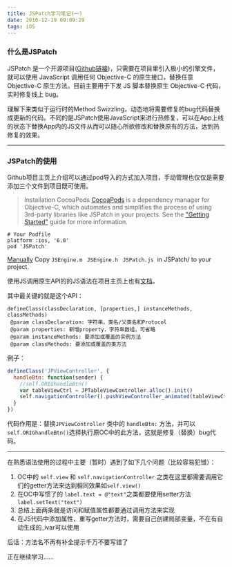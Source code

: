 ```yaml
---
title: JSPatch学习笔记(一)
date: 2016-12-19 09:09:29
tags: iOS
---
```



### 什么是JSPatch
JSPatch 是一个开源项目([Github链接](https://github.com/bang590/JSPatch))，只需要在项目里引入极小的引擎文件，就可以使用 JavaScript 调用任何 Objective-C 的原生接口，替换任意 Objective-C 原生方法。目前主要用于下发 JS 脚本替换原生 Objective-C 代码，实时修复线上 bug。

理解下来类似于运行时的Method Swizzling，动态地将需要修复的bug代码替换成更新的代码。不同的是JSPatch使用JavaScript来进行热修复，可以在App上线的状态下替换App内的JS文件从而可以随心所欲修改和替换原有的方法，达到热修复的效果。
<!-- more -->

----
### JSPatch的使用
Github项目主页上介绍可以通过pod导入的方式加入项目，手动管理也仅仅是需要添加三个文件到项目既可使用。


>Installation
CocoaPods
[CocoaPods](http://cocoapods.org/) is a dependency manager for Objective-C, which automates and simplifies the process of using 3rd-party libraries like JSPatch in your projects. See the ["Getting Started"](https://guides.cocoapods.org/using/getting-started.html) guide for more information.

```
# Your Podfile
platform :ios, '6.0'
pod 'JSPatch'
```

[Manually](https://github.com/bang590/JSPatch#manually)
Copy `JSEngine.m` ` JSEngine.h` ` JSPatch.js`  in JSPatch/ to your project.

使用JS调用原生API的的JS语法在项目主页上也有[文档](https://github.com/bang590/JSPatch/wiki)。

其中最关键的就是这个API：

``` 
defineClass(classDeclaration, [properties,] instanceMethods, classMethods)
 @param classDeclaration: 字符串，类名/父类名和Protocol
 @param properties: 新增property，字符串数组，可省略
 @param instanceMethods: 要添加或覆盖的实例方法
 @param classMethods: 要添加或覆盖的类方法

```
例子：


``` javascript
defineClass('JPViewController', {
  handleBtn: function(sender) {
    //self.ORIGhandleBtn()
    var tableViewCtrl = JPTableViewController.alloc().init()
    self.navigationController().pushViewController_animated(tableViewCtrl, YES)
  }
})
```

代码作用是：替换`JPViewController` 类中的 `handleBtn:` 方法，并可以`self.ORIGhandleBtn()`选择执行原OC中的此方法，这就是修复（替换）bug代码。

----
在熟悉语法使用的过程中主要（暂时）遇到了如下几个问题（比较容易犯错）：
1. OC中的 `self.view` 和 `self.navigationController` 之类在这里都需要调用它们的getter方法来达到相同效果如`self.view()`
2. 在OC中写惯了的 `label.text = @"text"`之类都要使用setter方法`label.setText("text")`
3. 总结上面两条就是访问和赋值属性都要通过调用方法来实现
4. 在JS代码中添加属性，重写getter方法时，需要自己创建局部变量，不在有自动生成的_ivar可以使用

后话：方法名不再有补全提示千万不要写错了

正在继续学习……
